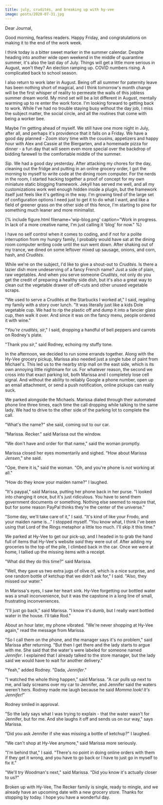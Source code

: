 ```yaml
---
title: july, crudités, and breaking up with hy-vee
image: posts/2020-07-31.jpg
---
```


Dear Journal,

Good morning, fearless readers.  Happy Friday, and congratulations on
making it to the end of the work week.

I think today is a bitter sweet marker in the summer calendar.
Despite heading into another wide open weekend in the middle of
quarantine summer, it's also the last day of July.  Things will get a
little more serious in August, won't they?  An election ramping up.
COVID numbers rising.  A complicated back to school season.

I also return to work later in August.  Being off all summer for
paternity leave has been nothing short of magical, and I think
tomorrow's month change will be the first whisper of reality to
permeate the walls of this jobless summer dream world.  My mind set
will be a lot different in August, mentally warming up to re enter the
work force.  I'm looking forward to getting back to work.  While I've
had no trouble staying busy without the day job, I miss the subject
matter, the social circle, and all the routines that come with being a
worker bee.

Maybe I'm getting ahead of myself.  We still have one more night in
July, after all, and perhaps it's providence that it falls on a
Friday.  We have a good day planned - Zoom story time with the
cousins, appetizers and happy hour with Alex and Cassie at the
Biergarten, and a homemade pizza for dinner - a fun day that will seem
even more special over the backdrop of bidding farewell to the
comfortable middle of the summer.

_Sip_.  We had a good day yesterday.  After attacking my chores for
the day, cleaning out the fridge and putting in an online grocery
order, I got the morning to myself to write code at the dining room
computer.  For the nerds in the room, I started hacking together a
proof of concept for my own miniature static blogging framework.
Jekyll has served me well, and all my customizations work well enough
hidden inside a plugin, but the framework itself just feels like it's
getting in the way.  I'm growing tired of the large set of
configuration options I need just to get it to do what I want, and
like a field of greener grass on the other side of this fence, I'm
starting to pine for something much leaner and more minimalist.

{% include figure.html filename='wip-blog.png' caption="Work in
progress.  In lack of a more creative name, I'm just calling it 'blog'
for now." %}

I have no self control when it comes to coding, and if not for a
polite interruption from my hungry family, I probably would have sat
at the dining room computer writing code until the sun went down.
After shaking out of my trance, we dined on some leftover mixed up
sausage, onions, and corn, hash, and _Crudités_.

While we're on the subject, I'd like to give a shout-out to
_Crudités_.  Is there a lazier dish more undeserving of a fancy French
name?  Just a side of plain, raw vegetables.  And when you serve
someone _Crudités_, not only do you get the credit of preparing a
healthy side dish, but it's also a great way to clean out the
vegetable drawer of off-cuts and other unused vegetable scraps.

"We used to serve a Crudités at the Starbucks I worked at," I said,
regaling my family with a story over lunch.  "It was literally just
like a kids Dole vegetable cup.  We had to rip the plastic off and
dump it into a fancier glass cup, then walk it over.  And since it was
on the fancy menu, people ordered it with wine."

"_You're crudités, sir_," I said, dropping a handful of bell peppers
and carrots on Rodney's plate.

"Thank you _sir_," said Rodney, echoing my stuffy tone.

In the afternoon, we decided to run some errands together.  Along with
the Hy-Vee grocery pickup, Marissa also needed just a single tube of
paint from Michael's.  This led us to the nearby strip mall on the
east side, which is its own annoying little nightmare for us.  For
whatever reason, the second we cross into that exact parking lot, both
Marissa and I completely lose cell signal.  And without the ability to
reliably Google a phone number, open up an email attachment, or send a
push notification, online pickups can really suck.

We parked alongside the Michaels.  Marissa dialed through their
automated phone line three times, each time the call dropping while
talking to the same lady.  We had to drive to the other side of the
parking lot to complete the call.

"What's the name?" she said, coming out to our car.

"Marissa.  Recker." said Marissa out the window.

"We don't have and order for that name," said the woman promptly.

Marissa closed her eyes momentarily and sighed.  "How about Marissa
_Jensen_," she said.

"Ope, there it is," said the woman.  "Oh, and you're phone is _not_
working at all."

"How do they know your maiden name?" I laughed.

"It's paypal," said Marissa, putting her phone back in her purse.  "I
looked into changing it once, but it's just ridiculous.  You have to
send them government documents or something.  Nothing else seemed to
require that, but for some reason PayPal thinks they're the center of
the universe."

"Some day, we'll take care of it," I said.  "It's kind of like your
Frodo, and your maiden name is..." I stopped myself.  "You know what,
I think I've been using that Lord of the Rings metaphor a little too
much.  I'll skip it this time."

We parked at Hy-Vee to get our pick-up, and I headed in to grab the
hand full of items that Hy-Vee's website _said_ they were out of.
After adding my groceries to the top of the pile, I climbed back in
the car.  Once we were at home, I tallied up the missing items with a
receipt.

"What did they do this time?" said Marissa.

"Well, they gave us two extra jugs of olive oil, which is a nice
surprise, and one random bottle of ketchup that we didn't ask for," I
said.  "Also, they missed our water."

In Marissa's eyes, I saw her heart sink.  Hy-Vee forgetting our
bottled water was a small inconvenience, but it was the capstone in a
long line of small, frustrating inconveniences.

"I'll just go back," said Marissa.  "I know it's dumb, but I really
want bottled water in the house.  I'll take Rod."

About an hour later, my phone vibrated.  "We're never shopping at
Hy-Vee again," read the message from Marissa.

"So I call them on the phone, and the manager says it's no problem,"
said Marissa after returning.  "But then I get there and the lady
starts to argue with me.  She said that the water's were labeled for
someone named _Jennifer_.  I explained that I already talked to the
store manager, but the lady said we would have to wait for another
delivery."

"Yeah," added Rodney.  "Dada, _Jennifer_."

"I watched the whole thing happen," said Marissa.  "A car pulls up
next to me, and lady screams over my car to Jennifer, and Jennifer
said the waters weren't hers.  Rodney made me laugh because he said
_Momma look!  It's Jennifer!_"

Rodney smiled in approval.

"So the lady says what I was trying to explain - that the water wasn't
for Jennifer, but for me.  And she laughs it off and sends us on our
way," says Marissa.

"Did you ask Jennifer if she was missing a bottle of ketchup?" I
laughed.

"We can't shop at Hy-Vee anymore," said Marissa more seriously.

"I'm behind that," I said.  "There's no point in doing online orders
with them if they get it wrong, and you have to go back or I have to
just go in myself to fix it."

"We'll try Woodman's next," said Marissa.  "Did you know it's actually
closer to us?"

Broken up with Hy-Vee, The Recker family is single, ready to mingle,
and we already have an upcoming date with a new grocery store.  Thanks
for stopping by today.  I hope you have a wonderful day.
